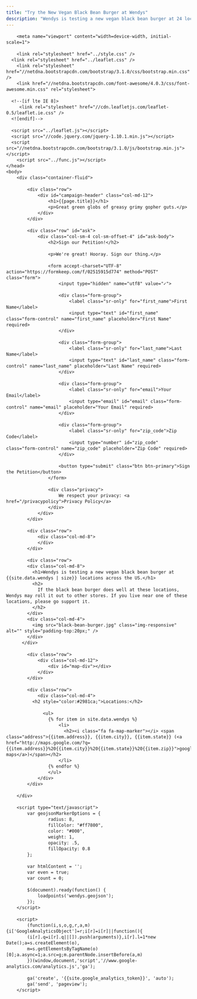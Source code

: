```yaml
---
title: "Try the New Vegan Black Bean Burger at Wendys"
description: "Wendys is testing a new vegan black bean burger at 24 locations across the US. Find out if there's one near you."
---
```


<html>
	<head>
		<meta property="og:title" content="{{page.title}}">
		<meta property="og:type" content="article">
		<meta property="og:url" content="http://act.vegfest.org/veggie-burgers-at-wendys/">
		<meta property="og:image" content="http://act.vegfest.org/veggie-burgers-at-wendys/black-bean-burger.jpg">
		<meta property="og:site_name" content="Try the New Vegan Wendys Black Bean Burger">
		<meta property="og:description" content="{{page.description}}">

		<meta name="viewport" content="width=device-width, initial-scale=1">

		<link rel="stylesheet" href="../style.css" />
	  <link rel="stylesheet" href="../leaflet.css" />
		<link rel="stylesheet" href="//netdna.bootstrapcdn.com/bootstrap/3.1.0/css/bootstrap.min.css" />
		<link href="//netdna.bootstrapcdn.com/font-awesome/4.0.3/css/font-awesome.min.css" rel="stylesheet">

	  <!--[if lte IE 8]>
	     <link rel="stylesheet" href="//cdn.leafletjs.com/leaflet-0.5/leaflet.ie.css" />
	  <![endif]-->

	  <script src="../leaflet.js"></script>
	  <script src="//code.jquery.com/jquery-1.10.1.min.js"></script>
	  <script src="//netdna.bootstrapcdn.com/bootstrap/3.1.0/js/bootstrap.min.js"></script>
		<script src="../func.js"></script>
	</head>
	<body>
		<div class="container-fluid">

			<div class="row">
				<div id="campaign-header" class="col-md-12">
					<h1>{{page.title}}</h1>					
					<p>Great green globs of greasy grimy gopher guts.</p>
				</div>
			</div>

			<div class="row" id="ask">
				<div class="col-sm-4 col-sm-offset-4" id="ask-body">
					<h2>Sign our Petition!</h2>

					<p>We're great! Hooray. Sign our thing.</p>

					<form accept-charset="UTF-8" action="https://formkeep.com/f/02515915d774" method="POST" class="form">
						<input type="hidden" name="utf8" value="✓">

						<div class="form-group">
							<label class="sr-only" for="first_name">First Name</label>
							<input type="text" id="first_name" class="form-control" name="first_name" placeholder="First Name" required>
						</div>

						<div class="form-group">
							<label class="sr-only" for="last_name">Last Name</label>
							<input type="text" id="last_name" class="form-control" name="last_name" placeholder="Last Name" required>
						</div>

						<div class="form-group">
							<label class="sr-only" for="email">Your Email</label>
							<input type="email" id="email" class="form-control" name="email" placeholder="Your Email" required>
						</div>

						<div class="form-group">
							<label class="sr-only" for="zip_code">Zip Code</label>
							<input type="number" id="zip_code" class="form-control" name="zip_code" placeholder="Zip Code" required>
						</div>

						<button type="submit" class="btn btn-primary">Sign the Petition</button>					
					</form>

					<div class="privacy">
						We respect your privacy: <a href="/privacypolicy">Privacy Policy</a>
					</div>
				</div>
			</div>

			<div class="row">
				<div class="col-md-8">
				</div>
			</div>

			<div class="row">
		    <div class="col-md-8">
		      <h1>Wendys is testing a new vegan black bean burger at {{site.data.wendys | size}} locations across the US.</h1>
		      <h2>
		        If the black bean burger does well at these locations, Wendys may roll it out to other stores. If you live near one of these locations, please go support it.
		      </h2>
		    </div>
		    <div class="col-md-4">
		      <img src="black-bean-burger.jpg" class="img-responsive" alt="" style="padding-top:20px;" />
		    </div>
		  </div>

			<div class="row">
				<div class="col-md-12">
					<div id="map-div"></div>
				</div>
			</div>

			<div class="row">
				<div class="col-md-4">
		      <h2 style="color:#2981ca;">Locations:</h2>

				  <ul>
				    {% for item in site.data.wendys %}
				        <li>
				          <h2><i class="fa fa-map-marker"></i> <span class="address">{{item.address}}, {{item.city}}, {{item.state}} (<a href="http://maps.google.com/?q={{item.address}}%20{{item.city}}%20{{item.state}}%20{{item.zip}}">google maps</a>)</span></h2>
				        </li>
				    {% endfor %}
					</ul>
				</div>
			</div>

		</div>

		<script type="text/javascript">
			var geojsonMarkerOptions = {
					radius: 8,
					fillColor: "#ff7800",
					color: "#000",
					weight: 1,
					opacity: .5,
					fillOpacity: 0.8
			};

			var htmlContent = '';
			var even = true;
			var count = 0;

			$(document).ready(function() {
				loadpoints('wendys.geojson');
			});
		</script>

		<script>
			(function(i,s,o,g,r,a,m){i['GoogleAnalyticsObject']=r;i[r]=i[r]||function(){
			(i[r].q=i[r].q||[]).push(arguments)},i[r].l=1*new Date();a=s.createElement(o),
			m=s.getElementsByTagName(o)[0];a.async=1;a.src=g;m.parentNode.insertBefore(a,m)
			})(window,document,'script','//www.google-analytics.com/analytics.js','ga');

			ga('create', '{{site.google_analytics_token}}', 'auto');
			ga('send', 'pageview');
		</script>
  </body>
</html>
